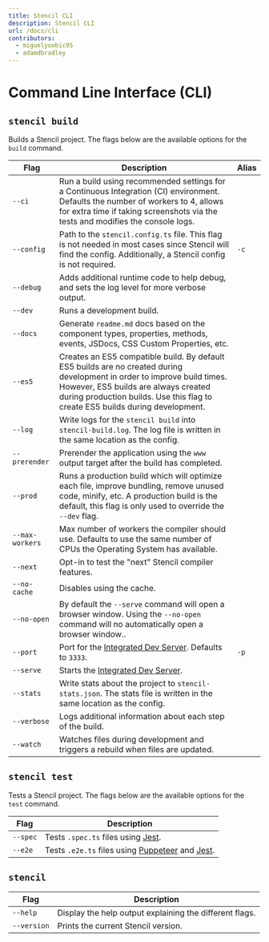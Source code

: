 ```yaml
---
title: Stencil CLI
description: Stencil CLI
url: /docs/cli
contributors:
  - miguelyoobic95
  - adamdbradley
---
```


# Command Line Interface (CLI)


## `stencil build`

Builds a Stencil project. The flags below are the available options for the `build` command.

| Flag | Description | Alias |
|------|-------------|-------|
| `--ci` | Run a build using recommended settings for a Continuous Integration (CI) environment. Defaults the number of workers to 4, allows for extra time if taking screenshots via the tests and modifies the console logs. | |
| `--config` | Path to the `stencil.config.ts` file. This flag is not needed in most cases since Stencil will find the config. Additionally, a Stencil config is not required. | `-c` |
| `--debug` | Adds additional runtime code to help debug, and sets the log level for more verbose output. | |
| `--dev` | Runs a development build. | |
| `--docs` | Generate `readme.md` docs based on the component types, properties, methods, events, JSDocs, CSS Custom Properties, etc. | |
| `--es5` | Creates an ES5 compatible build. By default ES5 builds are no created during development in order to improve build times. However, ES5 builds are always created during production builds. Use this flag to create ES5 builds during development. | |
| `--log` | Write logs for the `stencil build` into `stencil-build.log`. The log file is written in the same location as the config. | |
| `--prerender` | Prerender the application using the `www` output target after the build has completed. | |
| `--prod` | Runs a production build which will optimize each file, improve bundling, remove unused code, minify, etc. A production build is the default, this flag is only used to override the `--dev` flag. | |
| `--max-workers` | Max number of workers the compiler should use. Defaults to use the same number of CPUs the Operating System has available. | |
| `--next` | Opt-in to test the "next" Stencil compiler features. | |
| `--no-cache` | Disables using the cache. | |
| `--no-open` | By default the `--serve` command will open a browser window. Using the `--no-open` command will no automatically open a browser window.. | |
| `--port` | Port for the [Integrated Dev Server](/docs/dev-server). Defaults to `3333`. | `-p` |
| `--serve` | Starts the [Integrated Dev Server](/docs/dev-server). | |
| `--stats` | Write stats about the project to `stencil-stats.json`. The stats file is written in the same location as the config. | |
| `--verbose` | Logs additional information about each step of the build. | |
| `--watch` | Watches files during development and triggers a rebuild when files are updated. | |


## `stencil test`

Tests a Stencil project. The flags below are the available options for the `test` command.

| Flag | Description |
|------|-------------|
| `--spec` | Tests `.spec.ts` files using [Jest](https://jestjs.io/). |
| `--e2e` | Tests `.e2e.ts` files using [Puppeteer](https://developers.google.com/web/tools/puppeteer) and [Jest](https://jestjs.io/). |


## `stencil`

| Flag | Description |
|------|-------------|
| `--help` | Display the help output explaining the different flags. | `-h` |
| `--version` | Prints the current Stencil version. | `-v` |
